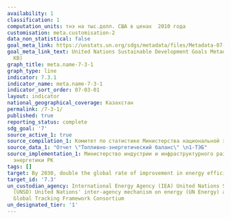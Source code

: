 ```yaml
---
availability: 1
classification: 1
computation_units: тнэ на тыс.долл. США в ценах  2010 года
customisation: meta.customisation-2
data_non_statistical: false
goal_meta_link: https://unstats.un.org/sdgs/metadata/files/Metadata-07-03-01.pdf
goal_meta_link_text: United Nations Sustainable Development Goals Metadata (PDF 192
  KB)
graph_title: meta.name-7-3-1
graph_type: line
indicator: 7.3.1
indicator_name: meta.name-7-3-1
indicator_sort_order: 07-03-01
layout: indicator
national_geographical_coverage: Казахстан
permalink: /7-3-1/
published: true
reporting_status: complete
sdg_goal: '7'
source_active_1: true
source_compilation_1: Комитет по статистике Министерства национальной экономики РК
source_data_1: "Отчет \"Топливно-энергетический баланс\" \n1-ТЭБ"
source_implementation_1: Министерство индустрии и инфраструктурного развития РК, Министерство
  энергетики РК
tags: []
target: By 2030, double the global rate of improvement in energy efficiency
target_id: '7.3'
un_custodian_agency: International Energy Agency (IEA) United Nations Statistics Division
  (UNSD) United Nations' inter-agency mechanism on energy (UN Energy) and the SE4ALL
  Global Tracking Framework Consortium
un_designated_tier: '1'
---
```

